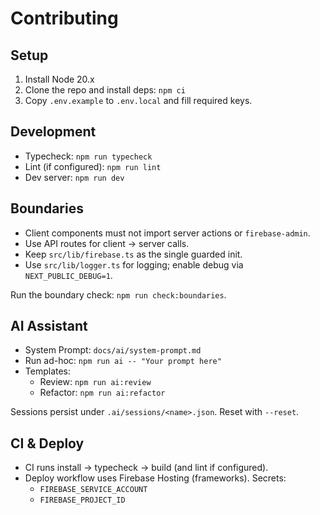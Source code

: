 # Contributing

## Setup

1. Install Node 20.x
2. Clone the repo and install deps: `npm ci`
3. Copy `.env.example` to `.env.local` and fill required keys.

## Development

- Typecheck: `npm run typecheck`
- Lint (if configured): `npm run lint`
- Dev server: `npm run dev`

## Boundaries

- Client components must not import server actions or `firebase-admin`.
- Use API routes for client → server calls.
- Keep `src/lib/firebase.ts` as the single guarded init.
- Use `src/lib/logger.ts` for logging; enable debug via `NEXT_PUBLIC_DEBUG=1`.

Run the boundary check: `npm run check:boundaries`.

## AI Assistant

- System Prompt: `docs/ai/system-prompt.md`
- Run ad-hoc: `npm run ai -- "Your prompt here"`
- Templates:
  - Review: `npm run ai:review`
  - Refactor: `npm run ai:refactor`

Sessions persist under `.ai/sessions/<name>.json`. Reset with `--reset`.

## CI & Deploy

- CI runs install → typecheck → build (and lint if configured).
- Deploy workflow uses Firebase Hosting (frameworks). Secrets:
  - `FIREBASE_SERVICE_ACCOUNT`
  - `FIREBASE_PROJECT_ID`

